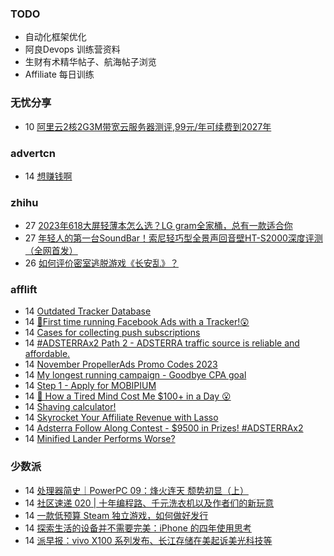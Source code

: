 ### TODO
-  自动化框架优化
-  阿良Devops 训练营资料
-  生财有术精华帖子、航海帖子浏览
-  Affiliate 每日训练

### 无忧分享
<!-- ruyo:START -->
-  10 [阿里云2核2G3M带宽云服务器测评,99元/年可续费到2027年](https://51.ruyo.net/18532.html)<!-- ruyo:END -->

### advertcn
<!-- advertcn:START -->
-  14 [想赚钱啊](https://www.advertcn.com/forum.php?mod=viewthread&tid=112915)<!-- advertcn:END -->

### zhihu
<!-- zhihu:START -->
-  27 [2023年618大屏轻薄本怎么选？LG gram全家桶，总有一款适合你](http://zhuanlan.zhihu.com/p/632641888?utm_campaign=rss&utm_medium=rss&utm_source=rss&utm_content=title)
-  27 [年轻人的第一台SoundBar！索尼轻巧型全景声回音壁HT-S2000深度评测（全网首发）](http://zhuanlan.zhihu.com/p/630990296?utm_campaign=rss&utm_medium=rss&utm_source=rss&utm_content=title)
-  26 [如何评价密室逃脱游戏《长安乱》？](http://www.zhihu.com/question/563950552/answer/3045961312?utm_campaign=rss&utm_medium=rss&utm_source=rss&utm_content=title)<!-- zhihu:END -->

### afflift
<!-- afflift:START -->
-  14 [Outdated Tracker Database](https://afflift.com/f/threads/outdated-tracker-database.12028/)
-  14 [🎯First time running Facebook Ads with a Tracker!😲](https://afflift.com/f/threads/%F0%9F%8E%AFfirst-time-running-facebook-ads-with-a-tracker-%F0%9F%98%B2.12006/)
-  14 [Cases for collecting push subscriptions](https://afflift.com/f/threads/cases-for-collecting-push-subscriptions.12004/)
-  14 [#ADSTERRAx2 Path 2 - ADSTERRA traffic source is reliable and affordable.](https://afflift.com/f/threads/adsterrax2-path-2-adsterra-traffic-source-is-reliable-and-affordable.11986/)
-  14 [November PropellerAds Promo Codes 2023](https://afflift.com/f/threads/november-propellerads-promo-codes-2023.11924/)
-  14 [My longest running campaign - Goodbye CPA goal](https://afflift.com/f/threads/my-longest-running-campaign-goodbye-cpa-goal.11839/)
-  14 [Step 1 - Apply for MOBIPIUM](https://afflift.com/f/threads/step-1-apply-for-mobipium.2938/)
-  14 [🤯 How a Tired Mind Cost Me $100+ in a Day 😮](https://afflift.com/f/threads/%F0%9F%A4%AF-how-a-tired-mind-cost-me-100-in-a-day-%F0%9F%98%AE.12027/)
-  14 [Shaving calculator!](https://afflift.com/f/threads/shaving-calculator.12025/)
-  14 [Skyrocket Your Affiliate Revenue with Lasso](https://afflift.com/f/threads/skyrocket-your-affiliate-revenue-with-lasso.12017/)
-  14 [Adsterra Follow Along Contest - $9500 in Prizes! #ADSTERRAx2](https://afflift.com/f/threads/adsterra-follow-along-contest-9500-in-prizes-adsterrax2.11948/)
-  14 [Minified Lander Performs Worse?](https://afflift.com/f/threads/minified-lander-performs-worse.12026/)<!-- afflift:END -->

### 少数派
<!-- sspai:START -->
-  14 [处理器简史｜PowerPC 09：烽火连天 颓势初显（上）](https://sspai.com/prime/story/ppc-history-09)
-  14 [社区速递 020 | 十年编程路、千元洗衣机以及作者们的新玩意](https://sspai.com/post/84408)
-  14 [一款低预算 Steam 独立游戏，如何做好发行](https://sspai.com/post/81359)
-  14 [探索生活的设备并不需要完美：iPhone 的四年使用思考](https://sspai.com/post/84362)
-  14 [派早报：vivo X100 系列发布、长江存储在美起诉美光科技等](https://sspai.com/post/84399)<!-- sspai:END -->
